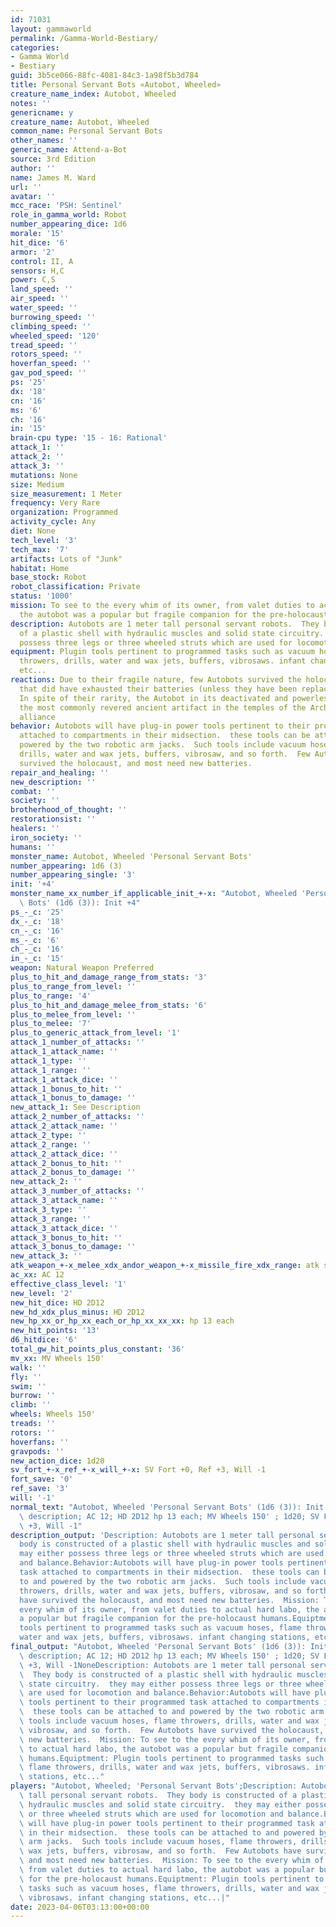 ```yaml
---
id: 71031
layout: gammaworld
permalink: /Gamma-World-Bestiary/
categories:
- Gamma World
- Bestiary
guid: 3b5ce066-88fc-4081-84c3-1a98f5b3d784
title: Personal Servant Bots «Autobot, Wheeled»
creature_name_index: Autobot, Wheeled
notes: ''
genericname: y
creature_name: Autobot, Wheeled
common_name: Personal Servant Bots
other_names: ''
generic_name: Attend-a-Bot
source: 3rd Edition
author: ''
name: James M. Ward
url: ''
avatar: ''
mcc_race: 'PSH: Sentinel'
role_in_gamma_world: Robot
number_appearing_dice: 1d6
morale: '15'
hit_dice: '6'
armor: '2'
control: II, A
sensors: H,C
power: C,S
land_speed: ''
air_speed: ''
water_speed: ''
burrowing_speed: ''
climbing_speed: ''
wheeled_speed: '120'
tread_speed: ''
rotors_speed: ''
hoverfan_speed: ''
gav_pod_speed: ''
ps: '25'
dx: '18'
cn: '16'
ms: '6'
ch: '16'
in: '15'
brain-cpu type: '15 - 16: Rational'
attack_1: ''
attack_2: ''
attack_3: ''
mutations: None
size: Medium
size_measurement: 1 Meter
frequency: Very Rare
organization: Programmed
activity_cycle: Any
diet: None
tech_level: '3'
tech_max: '7'
artifacts: Lots of "Junk"
habitat: Home
base_stock: Robot
robot_classification: Private
status: '1000'
mission: To see to the every whim of its owner, from valet duties to actual hard labo,
  the autobot was a popular but fragile companion for the pre-holocaust humans.
description: Autobots are 1 meter tall personal servant robots.  They body is constructed
  of a plastic shell with hydraulic muscles and solid state circuitry.  they may either
  possess three legs or three wheeled struts which are used for locomotion and balance.
equipment: Plugin tools pertinent to programmed tasks such as vacuum hoses, flame
  throwers, drills, water and wax jets, buffers, vibrosaws. infant changing stations,
  etc...
reactions: Due to their fragile nature, few Autobots survived the holocaust, and those
  that did have exhausted their batteries (unless they have been replaced since then).
  In spite of their rarity, the Autobot in its deactivated and powerless state is
  the most commonly revered ancient artifact in the temples of the Archivist cryptic
  alliance
behavior: Autobots will have plug-in power tools pertinent to their programmed task
  attached to compartments in their midsection.  these tools can be attached to and
  powered by the two robotic arm jacks.  Such tools include vacuum hoses, flame throwers,
  drills, water and wax jets, buffers, vibrosaw, and so forth.  Few Autobots have
  survived the holocaust, and most need new batteries.
repair_and_healing: ''
new_description: ''
combat: ''
society: ''
brotherhood_of_thought: ''
restorationsist: ''
healers: ''
iron_society: ''
humans: ''
monster_name: Autobot, Wheeled 'Personal Servant Bots'
number_appearing: 1d6 (3)
number_appearing_single: '3'
init: '+4'
monster_name_xx_number_if_applicable_init_+-x: "Autobot, Wheeled 'Personal Servant\
  \ Bots' (1d6 (3)): Init +4"
ps_-_c: '25'
dx_-_c: '18'
cn_-_c: '16'
ms_-_c: '6'
ch_-_c: '16'
in_-_c: '15'
weapon: Natural Weapon Preferred
plus_to_hit_and_damage_range_from_stats: '3'
plus_to_range_from_level: ''
plus_to_range: '4'
plus_to_hit_and_damage_melee_from_stats: '6'
plus_to_melee_from_level: ''
plus_to_melee: '7'
plus_to_generic_attack_from_level: '1'
attack_1_number_of_attacks: ''
attack_1_attack_name: ''
attack_1_type: ''
attack_1_range: ''
attack_1_attack_dice: ''
attack_1_bonus_to_hit: ''
attack_1_bonus_to_damage: ''
new_attack_1: See Description
attack_2_number_of_attacks: ''
attack_2_attack_name: ''
attack_2_type: ''
attack_2_range: ''
attack_2_attack_dice: ''
attack_2_bonus_to_hit: ''
attack_2_bonus_to_damage: ''
new_attack_2: ''
attack_3_number_of_attacks: ''
attack_3_attack_name: ''
attack_3_type: ''
attack_3_range: ''
attack_3_attack_dice: ''
attack_3_bonus_to_hit: ''
attack_3_bonus_to_damage: ''
new_attack_3: ''
atk_weapon_+-x_melee_xdx_andor_weapon_+-x_missile_fire_xdx_range: atk see description
ac_xx: AC 12
effective_class_level: '1'
new_level: '2'
new_hit_dice: HD 2D12
new_hd_xdx_plus_minus: HD 2D12
new_hp_xx_or_hp_xx_each_or_hp_xx_xx_xx: hp 13 each
new_hit_points: '13'
d6_hitdice: '6'
total_gw_hit_points_plus_constant: '36'
mv_xx: MV Wheels 150'
walk: ''
fly: ''
swim: ''
burrow: ''
climb: ''
wheels: Wheels 150'
treads: ''
rotors: ''
hoverfans: ''
gravpods: ''
new_action_dice: 1d20
sv_fort_+-x_ref_+-x_will_+-x: SV Fort +0, Ref +3, Will -1
fort_save: '0'
ref_save: '3'
will: '-1'
normal_text: "Autobot, Wheeled 'Personal Servant Bots' (1d6 (3)): Init +4; atk see\
  \ description; AC 12; HD 2D12 hp 13 each; MV Wheels 150' ; 1d20; SV Fort +0, Ref\
  \ +3, Will -1"
description_output: 'Description: Autobots are 1 meter tall personal servant robots.  They
  body is constructed of a plastic shell with hydraulic muscles and solid state circuitry.  they
  may either possess three legs or three wheeled struts which are used for locomotion
  and balance.Behavior:Autobots will have plug-in power tools pertinent to their programmed
  task attached to compartments in their midsection.  these tools can be attached
  to and powered by the two robotic arm jacks.  Such tools include vacuum hoses, flame
  throwers, drills, water and wax jets, buffers, vibrosaw, and so forth.  Few Autobots
  have survived the holocaust, and most need new batteries.  Mission: To see to the
  every whim of its owner, from valet duties to actual hard labo, the autobot was
  a popular but fragile companion for the pre-holocaust humans.Equiptment: Plugin
  tools pertinent to programmed tasks such as vacuum hoses, flame throwers, drills,
  water and wax jets, buffers, vibrosaws. infant changing stations, etc...'
final_output: "Autobot, Wheeled 'Personal Servant Bots' (1d6 (3)): Init +4; atk see\
  \ description; AC 12; HD 2D12 hp 13 each; MV Wheels 150' ; 1d20; SV Fort +0, Ref\
  \ +3, Will -1NoneDescription: Autobots are 1 meter tall personal servant robots.\
  \  They body is constructed of a plastic shell with hydraulic muscles and solid\
  \ state circuitry.  they may either possess three legs or three wheeled struts which\
  \ are used for locomotion and balance.Behavior:Autobots will have plug-in power\
  \ tools pertinent to their programmed task attached to compartments in their midsection.\
  \  these tools can be attached to and powered by the two robotic arm jacks.  Such\
  \ tools include vacuum hoses, flame throwers, drills, water and wax jets, buffers,\
  \ vibrosaw, and so forth.  Few Autobots have survived the holocaust, and most need\
  \ new batteries.  Mission: To see to the every whim of its owner, from valet duties\
  \ to actual hard labo, the autobot was a popular but fragile companion for the pre-holocaust\
  \ humans.Equiptment: Plugin tools pertinent to programmed tasks such as vacuum hoses,\
  \ flame throwers, drills, water and wax jets, buffers, vibrosaws. infant changing\
  \ stations, etc..."
players: "Autobot, Wheeled; 'Personal Servant Bots';Description: Autobots are 1 meter\
  \ tall personal servant robots.  They body is constructed of a plastic shell with\
  \ hydraulic muscles and solid state circuitry.  they may either possess three legs\
  \ or three wheeled struts which are used for locomotion and balance.Behavior:Autobots\
  \ will have plug-in power tools pertinent to their programmed task attached to compartments\
  \ in their midsection.  these tools can be attached to and powered by the two robotic\
  \ arm jacks.  Such tools include vacuum hoses, flame throwers, drills, water and\
  \ wax jets, buffers, vibrosaw, and so forth.  Few Autobots have survived the holocaust,\
  \ and most need new batteries.  Mission: To see to the every whim of its owner,\
  \ from valet duties to actual hard labo, the autobot was a popular but fragile companion\
  \ for the pre-holocaust humans.Equiptment: Plugin tools pertinent to programmed\
  \ tasks such as vacuum hoses, flame throwers, drills, water and wax jets, buffers,\
  \ vibrosaws. infant changing stations, etc...|"
date: 2023-04-06T03:13:00+00:00
---
```

</br>